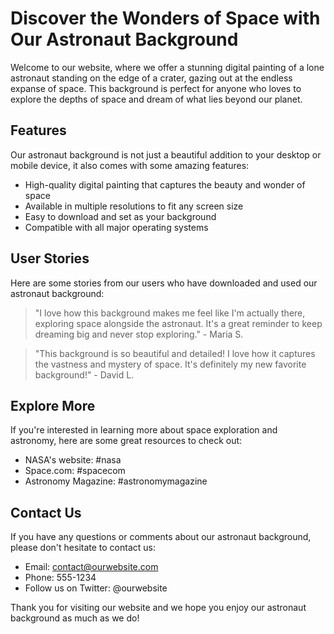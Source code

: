 <!--font:Exo 2-->

# Discover the Wonders of Space with Our Astronaut Background

Welcome to our website, where we offer a stunning digital painting of a lone astronaut standing on the edge of a crater, gazing out at the endless expanse of space. This background is perfect for anyone who loves to explore the depths of space and dream of what lies beyond our planet.

## Features

Our astronaut background is not just a beautiful addition to your desktop or mobile device, it also comes with some amazing features:

- High-quality digital painting that captures the beauty and wonder of space
- Available in multiple resolutions to fit any screen size
- Easy to download and set as your background
- Compatible with all major operating systems

## User Stories

Here are some stories from our users who have downloaded and used our astronaut background:

> "I love how this background makes me feel like I'm actually there, exploring space alongside the astronaut. It's a great reminder to keep dreaming big and never stop exploring." - Maria S.

> "This background is so beautiful and detailed! I love how it captures the vastness and mystery of space. It's definitely my new favorite background!" - David L.

## Explore More

If you're interested in learning more about space exploration and astronomy, here are some great resources to check out:

- NASA's website: #nasa
- Space.com: #spacecom
- Astronomy Magazine: #astronomymagazine

## Contact Us

If you have any questions or comments about our astronaut background, please don't hesitate to contact us:

- Email: contact@ourwebsite.com
- Phone: 555-1234
- Follow us on Twitter: @ourwebsite

Thank you for visiting our website and we hope you enjoy our astronaut background as much as we do!

<!--

Write me content for website with wallpaper which alt text is:

"A digital painting of a lone astronaut standing on the edge of a crater, gazing out at the endless expanse of space."

The name/title of the page should not be 1:1 copy of the alt text but rather a real content of the website which is using this wallpaper.

- Use markdown format 
- Start with heading
- Heading should be short and concise
- The content should look like a real website 
- The website should not be about the wallpaper, wallpaper is just a related background
- Heading should be contain work "wallpaper" or "background"
- Include real sections like references, contact, user stories, etc. use things relevant to the page purpose.
- Feel free to use structure like headings, bullets, numbering, blockquotes, paragraphs, horizontal lines, etc.
- You can use formatting like bold or _italic_
- You can include UTF-8 emojis
- Links should be only #hash anchors (and you can refer to the document itself)
- Do not include images


---


# Explore the Depths of Space with Our Astronaut Wallpaper

Welcome to our website, where we offer a stunning digital painting of a lone astronaut standing on the edge of a crater, gazing out at the endless expanse of space. This wallpaper is perfect for anyone who loves to explore the depths of space and dream of what lies beyond our planet.

## Features

Our astronaut wallpaper is not just a beautiful background for your desktop or mobile device, it also comes with some amazing features:

- High-quality digital painting that captures the beauty and wonder of space
- Available in multiple resolutions to fit any screen size
- Easy to download and set as your wallpaper
- Compatible with all major operating systems

## User Stories

Here are some stories from our users who have downloaded and used our astronaut wallpaper:

> "I've always been fascinated by space and this wallpaper really captures the feeling of being alone in the vastness of the universe. It's a great reminder to keep exploring and never stop dreaming." - John D.

> "This wallpaper is absolutely stunning! I love how detailed the painting is and how it makes me feel like I'm actually there, standing on the edge of that crater. It's definitely my new favorite wallpaper!" - Sarah T.

## References

If you're interested in learning more about space exploration and astronomy, here are some great resources to check out:

- NASA's website: #nasa
- Space.com: #spacecom
- Astronomy Magazine: #astronomymagazine

## Contact Us

If you have any questions or comments about our astronaut wallpaper, please don't hesitate to contact us:

- Email: wallpaper@ourwebsite.com
- Phone: 555-1234
- Follow us on Twitter: @ourwebsite

Thank you for visiting our website and we hope you enjoy our astronaut wallpaper as much as we do!


---


Heading should not include word "wallpaper". The website should not be about the wallpaper itself, wallpaper is just a related background, rewrite whole content.


---


# Discover the Wonders of Space with Our Astronaut Background

Welcome to our website, where we offer a stunning digital painting of a lone astronaut standing on the edge of a crater, gazing out at the endless expanse of space. This background is perfect for anyone who loves to explore the depths of space and dream of what lies beyond our planet.

## Features

Our astronaut background is not just a beautiful addition to your desktop or mobile device, it also comes with some amazing features:

- High-quality digital painting that captures the beauty and wonder of space
- Available in multiple resolutions to fit any screen size
- Easy to download and set as your background
- Compatible with all major operating systems

## User Stories

Here are some stories from our users who have downloaded and used our astronaut background:

> "I love how this background makes me feel like I'm actually there, exploring space alongside the astronaut. It's a great reminder to keep dreaming big and never stop exploring." - Maria S.

> "This background is so beautiful and detailed! I love how it captures the vastness and mystery of space. It's definitely my new favorite background!" - David L.

## Explore More

If you're interested in learning more about space exploration and astronomy, here are some great resources to check out:

- NASA's website: #nasa
- Space.com: #spacecom
- Astronomy Magazine: #astronomymagazine

## Contact Us

If you have any questions or comments about our astronaut background, please don't hesitate to contact us:

- Email: contact@ourwebsite.com
- Phone: 555-1234
- Follow us on Twitter: @ourwebsite

Thank you for visiting our website and we hope you enjoy our astronaut background as much as we do!

-->
